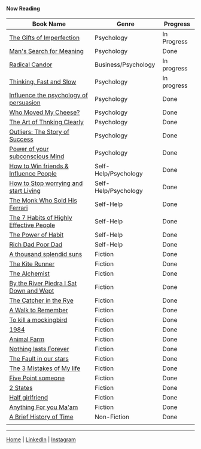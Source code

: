 #### Now Reading

|Book Name|Genre|Progress|
|---|---|---|
|[The Gifts of Imperfection](https://www.amazon.ca/gp/product/B085LLS7YB/ref=ppx_yo_dt_b_d_asin_title_o00aud_?ie=UTF8&psc=1)|Psychology|In Progress|
|[Man's Search for Meaning](https://www.amazon.ca/Mans-Search-Meaning-Viktor-Frankl-ebook/dp/B009U9S6FI/ref=sr_1_2?dchild=1&keywords=victor+franklin&qid=1606274445&s=digital-text&sr=1-2)|Psychology|Done|
|[Radical Candor](https://www.amazon.com/Radical-Candor-Kim-Scott/dp/B01KTIEFEE)|Business/Psychology|In progress|
|[Thinking, Fast and Slow](https://www.amazon.com/Thinking-Fast-Slow-Daniel-Kahneman-ebook/dp/B005MJFA2W/ref=sr_1_1?crid=1DKVZMUWX5IEG&dchild=1&keywords=thinking+fast+and+slow&qid=1605990067&s=digital-text&sprefix=thinking+fas%2Cdigital-text%2C213&sr=1-1)|Psychology|In progress|
|[Influence the psychology of persuasion](https://www.amazon.com/Influence-Psychology-Persuasion-Business-Essentials-ebook/dp/B002BD2UUC/ref=sr_1_1?crid=2OOWZINS2MM5Y&dchild=1&keywords=influence+the+psychology+of+persuasion&qid=1605989949&s=digital-text&sprefix=influe%2Cdigital-text%2C233&sr=1-1)|Psychology|Done|
|[Who Moved My Cheese?](https://www.amazon.com/gp/product/0091883768/ref=x_gr_w_bb_sin?ie=UTF8&tag=x_gr_w_bb_sin-20&linkCode=as2&camp=1789&creative=9325&creativeASIN=0091883768&SubscriptionId=1MGPYB6YW3HWK55XCGG2)|Psychology|Done|
|[The Art of Thnking Clearly](https://www.amazon.com/gp/product/0062219685/ref=x_gr_w_bb_glide_sin?ie=UTF8&tag=x_gr_w_bb_glide_sin-20&linkCode=as2&camp=1789&creative=9325&creativeASIN=0062219685&SubscriptionId=1MGPYB6YW3HWK55XCGG2)|Psychology|Done|
|[Outliers: The Story of Success](https://www.amazon.com/gp/product/0316017922/ref=x_gr_w_bb_sin?ie=UTF8&tag=x_gr_w_bb_sin-20&linkCode=as2&camp=1789&creative=9325&creativeASIN=0316017922&SubscriptionId=1MGPYB6YW3HWK55XCGG2)|Psychology|Done|
|[Power of your subconscious Mind](https://www.amazon.com/gp/product/0553583182/ref=x_gr_w_bb_sin?ie=UTF8&tag=x_gr_w_bb_sin-20&linkCode=as2&camp=1789&creative=9325&creativeASIN=0553583182&SubscriptionId=1MGPYB6YW3HWK55XCGG2)   |Psychology   |Done   |
|[How to Win friends & Influence People](https://www.amazon.com/s?k=How+to+Win+Friends+and+Influence+People&i=stripbooks&adid=082VK13VJJCZTQYGWWCZ&campaign=211041&creative=374001&tag=x_gr_w_bb_sin-20&ref=x_gr_w_bb_sin)   |Self-Help/Psychology   |Done   |
|[How to Stop worrying and start Living]()   |Self-Help/Psychology   |Done   |
|[The Monk Who Sold His Ferrari](https://www.amazon.com/gp/product/0062515675/ref=x_gr_w_bb_sin?ie=UTF8&tag=x_gr_w_bb_sin-20&linkCode=as2&camp=1789&creative=9325&creativeASIN=0062515675&SubscriptionId=1MGPYB6YW3HWK55XCGG2)|Self-Help|Done|
|[The 7 Habits of Highly Effective People](https://www.amazon.com/gp/product/0743269519/ref=x_gr_w_bb_sin?ie=UTF8&tag=x_gr_w_bb_sin-20&linkCode=as2&camp=1789&creative=9325&creativeASIN=0743269519&SubscriptionId=1MGPYB6YW3HWK55XCGG2)|Self-Help|Done|
|[The Power of Habit](https://www.amazon.com/Power-Habit-Why-What-Change-ebook/dp/B006WAIV6M/ref=sr_1_1?dchild=1&keywords=The+power+of+habit&qid=1605990001&s=digital-text&sr=1-1)|Self-Help|Done|
|[Rich Dad Poor Dad](https://www.amazon.com/Rich-Dad-Poor-Teach-Middle-ebook/dp/B07C7M8SX9/ref=sr_1_1?crid=3D4CTXDHMPV4G&dchild=1&keywords=rich+dad+poor+dad&qid=1605990103&s=digital-text&sprefix=rich+dad%2Cdigital-text%2C221&sr=1-1)|Self-Help|Done|
|[A thousand splendid suns](https://www.amazon.com/Thousand-Splendid-Suns-Khaled-Hosseini-ebook/dp/B002R88G5E/ref=sr_1_1?crid=3AQGPB5FZJ10G&dchild=1&keywords=a+thousand+splendid+suns&qid=1605990158&s=digital-text&sprefix=A+thous%2Cdigital-text%2C225&sr=1-1)|Fiction|Done|
|[The Kite Runner](https://www.amazon.ca/Kite-Runner-Khaled-Hosseini/dp/0385660073/ref=sr_1_1?dchild=1&keywords=kite+runner&qid=1606015933&sr=8-1)   |Fiction   |Done   |
|[The Alchemist](https://www.amazon.com/Alchemist-Paulo-Coelho/dp/0062315005/ref=sr_1_1?dchild=1&keywords=The+Alchemist&qid=1606017604&s=books&sr=1-1)   |Fiction   |Done   |
|[By the River Piedra I Sat Down and Wept](https://www.amazon.com/River-Piedra-Sat-Down-Wept/dp/0061122092/ref=sr_1_1?dchild=1&keywords=By+the+River+Piedra+I+Sat+Down+and+Wept&qid=1606017594&s=books&sr=1-1)   | Fiction  |Done   |
|[The Catcher in the Rye](https://www.amazon.com/Catcher-Rye-J-D-Salinger/dp/0316769177/ref=sr_1_1?dchild=1&keywords=The+Catcher+in+the+Rye&qid=1606017573&s=books&sr=1-1)   |Fiction   |Done   |
|[A Walk to Remember](https://www.amazon.com/Walk-Remember-Nicholas-Sparks/dp/1538764695/ref=sr_1_1?dchild=1&keywords=A+Walk+to+Remember&qid=1606017550&s=books&sr=1-1)   |Fiction   |Done   |
|[To kill a mockingbird](https://www.amazon.com/Kill-Mockingbird-Harper-Lee/dp/0060935464/ref=sr_1_1?dchild=1&keywords=To+kill+a+mockingbird&qid=1606017539&s=books&sr=1-1)   |Fiction   |Done   |
|[1984](https://www.amazon.com/1984-Signet-Classics-George-Orwell/dp/0451524934/ref=pd_sbs_14_1/143-7916261-7895460?_encoding=UTF8&pd_rd_i=0451524934&pd_rd_r=7a5b5fd7-b098-4d80-9507-96af05bf22ff&pd_rd_w=FqYW8&pd_rd_wg=Qe3l1&pf_rd_p=ed1e2146-ecfe-435e-b3b5-d79fa072fd58&pf_rd_r=05V4T7WHZTRMWKQHT6DS&psc=1&refRID=05V4T7WHZTRMWKQHT6DS)   |Fiction   |Done   |
|[Animal Farm](https://www.amazon.com/Animal-Farm-George-Orwell/dp/0451526341/ref=sr_1_1?dchild=1&keywords=Animal+Farm&qid=1606017519&s=books&sr=1-1)   |Fiction   |Done|
|[Nothing lasts Forever](https://www.amazon.com/gp/product/0446354732/ref=x_gr_w_bb_glide_sout?ie=UTF8&tag=x_gr_w_bb_glide_sout-20&linkCode=as2&camp=1789&creative=9325&creativeASIN=0446354732&SubscriptionId=1MGPYB6YW3HWK55XCGG2)|Fiction|Done|
|[The Fault in our stars](https://www.amazon.com/Fault-Our-Stars-John-Green/dp/014242417X/ref=sr_1_1?dchild=1&keywords=The+Fault+in+our+stars&qid=1606017583&s=books&sr=1-1)   |Fiction   |Done  |
|[The 3 Mistakes of My life]()|Fiction|Done|
|[Five Point someone]()|Fiction|Done|
|[2 States]()|Fiction|Done|
|[Half girlfriend]()|Fiction|Done|
|[Anything For you Ma'am]()|Fiction|Done|
|[A Brief History of Time](https://www.amazon.com/Brief-History-Time-Stephen-Hawking/dp/0553380168)   |Non-Fiction   |Done   |
|   |   |   |


***

[Home](https://pjosingh.github.io/) | [LinkedIn](https://www.linkedin.com/in/prabhjot-singh-6331493b/) | [Instagram](https://www.instagram.com/pjosingh/)
